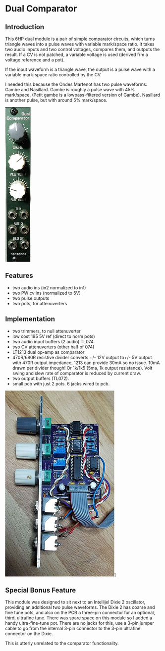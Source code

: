 ﻿# Dual Comparator

## Introduction

This 6HP dual module is a pair of simple comparator circuits, which turns triangle waves into a pulse waves with variable mark/space ratio. It takes two audio inputs and two control voltages, compares them, and outputs the result. If a CV is not patched, a variable voltage is used (derived frm a voltage reference and a pot).

If the input waveform is a triangle wave, the output is a pulse wave with a variable mark-space ratio controlled by the CV.

I needed this because the Ondes Martenot has two pulse waveforms: Gambe and Nasillard.
Gambe is roughly a pulse wave with 45% mark/space. (Petit gambe is a lowpass-filtered version of Gambe).
Nasillard is another pulse, but with around 5% mark/space.

![dual-comparator](panel-500.png)

## Features

- two audio ins (in2 normalized to in1)
- two PW cv ins (normalized to 5V)
- two pulse outputs
- two pots, for attenuverters

## Implementation

- two trimmers, to null attenuverter
- low cost 195 5V ref (direct to norm pots)
- two audio input buffers (2 audio) TL074
- two CV attenuverters (other half of 074)
- LT1213 dual op-amp as comparator
- 470R/680R resistive divider converts +/- 12V output to+/- 5V output with 470R output impedance, 1213 can provide 30mA so no issue. 10mA drawn per divider though! Or 1k/1k5 (5ma, 1k output resistance). Volt swing and slew rate of comparator is reduced by current draw.
- two output buffers (TL072).
- small pcb with just 2 pots. 6 jacks wired to pcb.

![completed module](pcb-600.jpg)]

## Special Bonus Feature

This module was designed to sit next to an Intellijel Dixie 2 oscillator, providing an additional two pulse waveforms. The Dixie 2 has coarse and fine tune pots, and also on the PCB a three-pin connector for an optional, third, ultrafine tune. There was spare space on this module so I added a handy ultra-fine-tune pot. There are no jacks for this, use a 3-pin jumper cable to go from the internal 3-pin connector
to the 3-pin ultrafine connector on the Dixie.

This is utterly unrelated to the comparator functionality.
